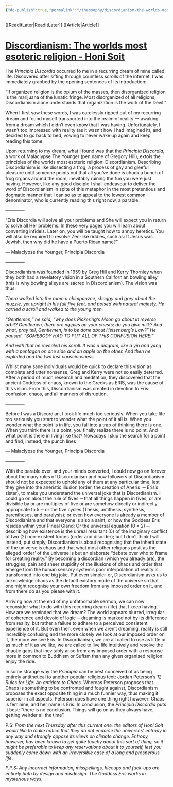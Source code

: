```yaml
---
{"dg-publish":true,"permalink":"/theosophy/discordianism-the-worlds-most-esoteric-religion-honi-soit/"}
---
```


[[ReadItLater\|ReadItLater]] [[Article\|Article]]



# [Discordianism: The worlds most esoteric religion - Honi Soit](https://honisoit.com/2021/11/discordianism-the-worlds-most-esoteric-religion/)

The *Principia Discordia* occurred to me in a recurring dream of mine called life. Discovered after sifting through countless scrolls of the internet, I was immediately grabbed by the opening sentences of its introduction:

“If organized religion is the opium of the masses, then disorganized religion is the marijuana of the lunatic fringe. Most disorganized of all religions, Discordianism alone understands that organization is the work of the Devil.” 

When I first saw these words, I was carelessly ripped out of my recurring dream and found myself transported into the realm of reality ー awaking from a dream which I didn’t even know that I was having. Unfortunately, I wasn’t too impressed with reality (as it wasn’t how I had imagined it), and decided to go back to bed, vowing to never wake up again and keep reading this tome.

Upon returning to my dream, what I found was that the *Principia Discordia*, a work of Malaclypse The Younger (pen name of Gregory Hill), extols the principles of the worlds most esoteric religion: Discordianism. Describing Discordianism is like dissecting a frog, a process of gay and gleeful pleasure until someone points out that all you’ve done is chuck a bunch of frog organs around the room, inevitably ruining the fun you were just having. However, like any good disciple I shall endeavour to deliver the word of Discordianism in spite of this metaphor in the most pretentious and dogmatic manner that I can so as to appeal to the lowest common denominator, who is currently reading this right now, a parable.

──────

“Eris Discordia will solve all your problems and She will expect you in return to solve all Her problems. In these very pages you will learn about converting infidels. Later on, you will be taught how to annoy heretics. You will also be required to resolve Zen-like riddles, such as: If Jesus was Jewish, then why did he have a Puerto Rican name?”

— Malaclypse the Younger, Principia Discordia

──────

Discordianism was founded in 1959 by Greg Hill and Kerry Thornley when they both had a revelatory vision in a Southern Californian bowling alley (this is why bowling alleys are sacred in Discordianism). The vision was thus:

*There walked into the room a chimpanzee, shaggy and grey about the muzzle, yet upright in his full five feet, and poised with natural majesty. He carried a scroll and walked to the young men.*

*“Gentlemen,” he said, “why does Pickering’s Moon go about in reverse orbit? Gentlemen, there are nipples on your chests; do you give milk? And what, pray tell, Gentlemen, is to be done about Heisenberg’s Law?” He paused. “SOMEBODY HAD TO PUT ALL OF THIS CONFUSION HERE!”*

*And with that he revealed his scroll. It was a diagram, like a yin and yang with a pentagon on one side and an apple on the other. And then he exploded and the two lost consciousness.* 

Whilst many sane individuals would be quick to declare this vision as complete and utter nonsense, Greg and Kerry were not so easily deterred. After a period of much research and meditation, they discovered that the ancient Goddess of chaos, known to the Greeks as ERIS, was the cause of this vision. From this, Discordianism was created in devotion to Eris: confusion, chaos, and all manners of disruption.

──────

Before I was a Discordian, I took life much too seriously. When you take life too seriously you start to wonder what the point of it all is. When you wonder what the point is in life, you fall into a trap of thinking there is one. When you think there is a point, you finally realize there is no point. And what point is there in living like that? Nowadays I skip the search for a point and find, instead, the punch lines

— Malaclypse the Younger, Principia Discordia 

──────

With the parable over, and your minds converted, I could now go on forever about the many rules of Discordianism and how followers of Discordianism should not be expected to uphold any of them at any particular time, lest they give into the aneristic illusion (order, the creation of Aneris  ─ Eris’s sister), to make you understand the universal joke that is Discordianism. I could go on about the rule of fives ─ that all things happen in fives, or are divisible by or are multiples of five or are somehow directly or indirectly appropriate to 5 ─ or the five cycles (Thesis, antithesis, synthesis, parentheses, and paralysis); or even how everyone is already a member of Discordianism and that everyone is also a saint; or how the Goddess Eris resides within your Pineal Gland; Or the universal equation (0 = 2) ─ describing how existence is the unreal resultant (0) of the imaginary conflict of two (2) non-existent forces (order and disorder); but I don’t think I will. Instead, put simply, Discordianism is about recognising that the inherit state of the universe is chaos and that what most other religions posit as the alleged ‘order’ of the universe is but an elaborate “debate over who to frame for creating reality.” By becoming a discordian (which you already are), the struggles, pain and sheer stupidity of the illusions of chaos and order that emerge from the human sensory system’s poor interpolation of reality is transformed into one big joke. Put even simpler-er, Discordianism asks us to acknowledge chaos as the default existory mode of the universe so that one might recognise your own freedom from any imposed order on it, and from there do as you please with it.

Arriving now at the end of my unfathomable sermon, we can now reconsider what to do with this recurring dream (life) that I keep having. How are we reminded that we dream? The world appears blurred, irregular of coherence and devoid of logic ─ dreaming is marked not by its difference from reality, but rather a failure to adhere to a perceived consistent experience of it. But even then, even when we aren’t dreaming, reality is still incredibly confusing and the more closely we look at our imposed order on it, the more we see Eris. In Discordianism, we are all called to use as little or as much of it as we like, we are called to live life intuitively and resolve the chaotic gaps that inevitably arise from any imposed order with a response more in common to Buddhism or Sufism than any given organised religion: enjoy the ride.

In some strange way the *Principia* can be best conceived of as being entirely antithetical to another popular religious text: Jordan Peterson’s *12 Rules for Life: An antidote to Chaos*. Whereas Peterson proposes that Chaos is something to be confronted and fought against, Discordianism proposes the exact opposite thing in a much funnier way, thus making it superior in all aspects. Peterson does have one thing right however: Chaos is feminine, and her name is Eris. In conclusion, the *Principia Discordia* puts it best: “there is no conclusion. Things will go on as they always have, getting weirder all the time”. 

P.S: *From the next Thursday after this current one, the editors of Honi Soit would like to make notice that they do not endorse the universes’ entropy in any way and strongly oppose its views on climate change. Entropy, however, has been known to get quite touchy about this sort of thing, so it might be preferable to keep any reservations about it to yourself, lest you suddenly come down with an irreversible case of a long and prosperous life.*

*P.P.S: Any incorrect information, misspellings, hiccups and fuck-ups are entirely both by design and misdesign. The Goddess Eris works in mysterious ways.*